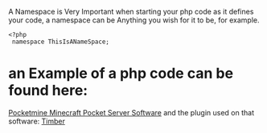 A Namespace is Very Important when starting your php code as it defines your code, a namespace can be Anything you wish for it to be, for example.
```
<?php
 namespace ThisIsANameSpace;
```

# an Example of a php code can be found here:
<a href="https://github.com/pmmp/Pocketmine-MP">Pocketmine Minecraft Pocket Server Software</a>
and the plugin used on that software:
<a href="https://github.com/zonasky/Timber"> Timber </a>